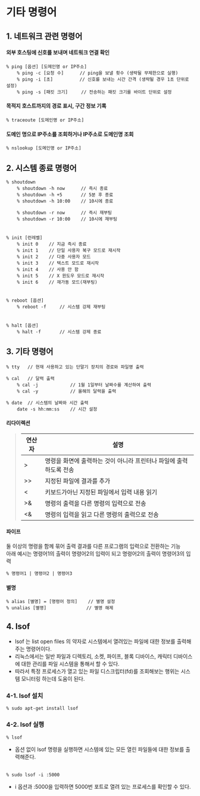 # 기타 명령어

## 1. 네트워크 관련 명령어

#### 외부 호스팅에 신호를 보내며 네트워크 연결 확인
    % ping [옵션] [도메인명 or IP주소] 
        % ping -c [요청 수]      // ping을 보낼 횟수 (생략될 무제한으로 실행)
        % ping -i [초]          // 신호를 보내는 시간 간격 (생략될 경우 1초 단위로 설정)
        % ping -s [패킷 크기]     // 전송하는 패킷 크기를 바이트 단위로 설정

#### 목적지 호스트까지의 경로 표시, 구간 정보 기록
    % traceoute [도메인명 or IP주소]

#### 도메인 명으로 IP주소를 조회하거나 IP주소로 도메인명 조회
    % nslookup [도메인명 or IP주소]

## 2. 시스템 종료 명령어

    % shoutdown
        % shoutdown -h now      // 즉시 종료
        % shoutdown -h +5       // 5분 후 종료
        % shoutdown -h 10:00    // 10시에 종료
        
        % shoutdown -r now      // 즉시 재부팅
        % shoutdown -r 10:00    // 10시에 재부팅

######

    % init [런레벨]
        % init 0    // 지금 즉시 종료
        % init 1    // 단일 사용자 복구 모드로 재시작
        % init 2    // 다중 사용자 모드
        % init 3    // 텍스트 모드로 재시작
        % init 4    // 사용 안 함
        % init 5    // X 윈도우 모드로 재시작
        % init 6    // 재가동 모드(재부팅)

######

    % reboot [옵션]
        % reboot -f     // 시스템 강제 재부팅

######

    % halt [옵션]
        % halt -f       // 시스템 강제 종료

## 3. 기타 명령어

    % tty   // 현재 사용하고 있는 단말기 장치의 경로와 파일명 출력

    % cal   // 달력 출력
        % cal -j            // 1월 1일부터 날짜수를 계산하여 출력
        % cal -y            // 올해의 달력을 출력

    % date  // 시스템의 날짜와 시간 출력
        date -s hh:mm:ss    // 시간 설정

#### 리다이렉션
>|연산자|설명|
>|----|---|
>|>|명령을 화면에 출력하는 것이 아니라 프린터나 파일에 출력하도록 전송|
>|>>|지정된 파일에 결과를 추가|
>|<|키보드가아닌 지정된 파일에서 입력 내용 읽기|
>|>&|명령의 출력을 다른 명령의 입력으로 전송|
>|<&|명령의 입력을 읽고 다른 명령의 출력으로 전송|

#### 파이프
둘 이상의 명령을 함께 묶어 출력 결과를 다른 프로그램의 입력으로 전환하는 기능  
아래 예시는 명령어1의 출력이 명령어2의 입력이 되고 명령어2의 출력이 명령어3의 입력

    % 명령어1 | 명령어2 | 명령어3

#### 별명

    % alias [별명] = [명령어 정의]    // 별명 설정
    % unalias [별명]               // 별명 해제


## 4. lsof
- lsof 는 list open files 의 약자로 시스템에서 열려있는 파일에 대한 정보를 출력해주는 명령어이다.
- 리눅스에서는 일반 파일과 디렉토리, 소켓, 파이프, 블록 디바이스, 캐릭터 디바이스에 대한 관리를 파일 시스템을 통해서 할 수 있다.
- 따라서 특정 프로세스가 열고 있는 파일 디스크립터(fd)를 조회해보는 행위는 시스템 모니터링 하는데 도움이 된다.

### 4-1. lsof 설치

    % sudo apt-get install lsof

### 4-2. lsof 실행 

    % lsof

- 옵션 없이 lsof 명령을 실행하면 시스템에 있는 모든 열린 파일들에 대한 정보를 출력해준다.
######

    % sudo lsof -i :5000

- i 옵션과 :5000을 입력하면 5000번 포트로 열려 있는 프로세스를 확인할 수 있다.

